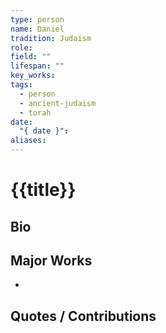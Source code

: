 ```yaml
---
type: person
name: Daniel
tradition: Judaism
role: 
field: ""
lifespan: ""
key_works: 
tags:
  - person
  - ancient-judaism
  - torah
date:
  "{ date }": 
aliases:
---
```


# {{title}}

## Bio

## Major Works

- 

## Quotes / Contributions

> 

